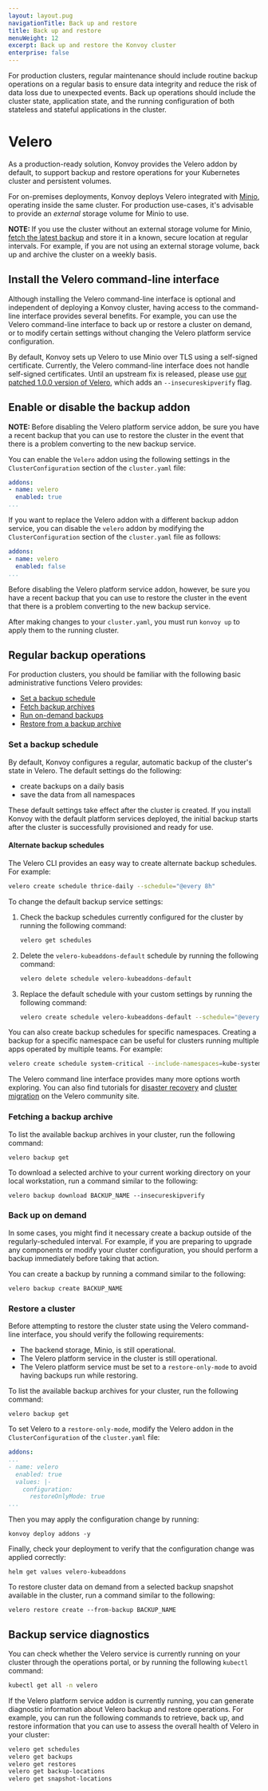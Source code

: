 ```yaml
---
layout: layout.pug
navigationTitle: Back up and restore
title: Back up and restore
menuWeight: 12
excerpt: Back up and restore the Konvoy cluster
enterprise: false
---
```


<!-- markdownlint-disable MD004 MD007 MD025 MD030 -->

For production clusters, regular maintenance should include routine backup operations on a regular basis to ensure data integrity and reduce the risk of data loss due to unexpected events.
Back up operations should include the cluster state, application state, and the running configuration of both stateless and stateful applications in the cluster.

# Velero

As a production-ready solution, Konvoy provides the Velero addon by default, to support backup and restore operations for your Kubernetes cluster and persistent volumes.

For on-premises deployments, Konvoy deploys Velero integrated with [Minio][minio], operating inside the same cluster.
For production use-cases, it's advisable to provide an *external* storage volume for Minio to use.

<p class="message--note"><strong>NOTE: </strong>If you use the cluster without an external storage volume for Minio, <a href="#fetching-a-backup-archive">fetch the latest backup</a> and store it in a known, secure location at regular intervals. For example, if you are not using an external storage volume, back up and archive the cluster on a weekly basis.</p>

## Install the Velero command-line interface

Although installing the Velero command-line interface is optional and independent of deploying a Konvoy cluster, having access to the command-line interface provides several benefits.
For example, you can use the Velero command-line interface to back up or restore a cluster on demand, or to modify certain settings without changing the Velero platform service configuration.

By default, Konvoy sets up Velero to use Minio over TLS using a self-signed certificate.
Currently, the Velero command-line interface does not handle self-signed certificates.
Until an upstream fix is released, please use [our patched 1.0.0 version of Velero][velero-patch-git], which adds an `--insecureskipverify` flag.

## Enable or disable the backup addon

<p class="message--note"><strong>NOTE: </strong>Before disabling the Velero platform service addon, be sure you have a recent backup that you can use to restore the cluster in the event that there is a problem converting to the new backup service.</p>

You can enable the `Velero` addon using the following settings in the `ClusterConfiguration` section of the `cluster.yaml` file:

```yaml
addons:
- name: velero
  enabled: true
...
```

If you want to replace the Velero addon with a different backup addon service, you can disable the `velero` addon by modifying the `ClusterConfiguration` section of the `cluster.yaml` file as follows:

```yaml
addons:
- name: velero
  enabled: false
...
```

Before disabling the Velero platform service addon, however, be sure you have a recent backup that you can use to restore the cluster in the event that there is a problem converting to the new backup service.

After making changes to your `cluster.yaml`, you must run `konvoy up` to apply them to the running cluster.

## Regular backup operations

For production clusters, you should be familiar with the following basic administrative functions Velero provides:

- [Set a backup schedule][set-schedule]
- [Fetch backup archives][fetch-backup]
- [Run on-demand backups][backup-on-demand]
- [Restore from a backup archive][restore-a-cluster]

### Set a backup schedule

By default, Konvoy configures a regular, automatic backup of the cluster's state in Velero.
The default settings do the following:

- create backups on a daily basis
- save the data from all namespaces

These default settings take effect after the cluster is created.
If you install Konvoy with the default platform services deployed, the initial backup starts after the cluster is successfully provisioned and ready for use.

#### Alternate backup schedules

The Velero CLI provides an easy way to create alternate backup schedules.
For example:

```bash
velero create schedule thrice-daily --schedule="@every 8h"
```

To change the default backup service settings:

1. Check the backup schedules currently configured for the cluster by running the following command:

    ```bash
    velero get schedules
    ```

1. Delete the `velero-kubeaddons-default` schedule by running the following command:

    ```bash
    velero delete schedule velero-kubeaddons-default
    ```

1. Replace the default schedule with your custom settings by running the following command:

    ```bash
    velero create schedule velero-kubeaddons-default --schedule="@every 24h"
    ```

You can also create backup schedules for specific namespaces.
Creating a backup for a specific namespace can be useful for clusters running multiple apps operated by multiple teams.
For example:

```bash
velero create schedule system-critical --include-namespaces=kube-system,kube-public,kubeaddons --schedule="@every 24h"
```

The Velero command line interface provides many more options worth exploring. You can also find tutorials for [disaster recovery][velero-dr] and [cluster migration][velero-cm] on the Velero community site.

### Fetching a backup archive

To list the available backup archives in your cluster, run the following command:

```shell
velero backup get
```

To download a selected archive to your current working directory on your local workstation, run a command similar to the following:

```shell
velero backup download BACKUP_NAME --insecureskipverify
```

### Back up on demand

In some cases, you might find it necessary create a backup outside of the regularly-scheduled interval.
For example, if you are preparing to upgrade any components or modify your cluster configuration, you should perform a backup immediately before taking that action.

You can create a backup by running a command similar to the following:

```shell
velero backup create BACKUP_NAME
```

### Restore a cluster

Before attempting to restore the cluster state using the Velero command-line interface, you should verify the following requirements:

- The backend storage, Minio, is still operational.
- The Velero platform service in the cluster is still operational.
- The Velero platform service must be set to a `restore-only-mode` to avoid having backups run while restoring.

To list the available backup archives for your cluster, run the following command:

```shell
velero backup get
```

To set Velero to a `restore-only-mode`, modify the Velero addon in the `ClusterConfiguration` of the `cluster.yaml` file:

```yaml
addons:
...
- name: velero
  enabled: true
  values: |-
    configuration:
      restoreOnlyMode: true
...
```

Then you may apply the configuration change by running:

```shell
konvoy deploy addons -y
```

Finally, check your deployment to verify that the configuration change was applied correctly:

```shell
helm get values velero-kubeaddons
```

To restore cluster data on demand from a selected backup snapshot available in the cluster, run a command similar to the following:

```shell
velero restore create --from-backup BACKUP_NAME
```

## Backup service diagnostics

You can check whether the Velero service is currently running on your cluster through the operations portal, or by running the following `kubectl` command:

```bash
kubectl get all -n velero
```

If the Velero platform service addon is currently running, you can generate diagnostic information about Velero backup and restore operations.
For example, you can run the following commands to retrieve, back up, and restore information that you can use to assess the overall health of Velero in your cluster:

```bash
velero get schedules
velero get backups
velero get restores
velero get backup-locations
velero get snapshot-locations
```

[backup-on-demand]: #back-up-on-demand
[fetch-backup]: #fetching-a-backup-archive
[kubeaddons]: https://github.com/mesosphere/kubernetes-base-addons
[minio]: https://velero.io/docs/v1.0.0/get-started/
[releases]: https://github.com/heptio/velero/releases
[restore-a-cluster]: #restore-a-cluster
[set-schedule]: #set-a-backup-schedule
[velero-cm]: https://velero.io/docs/v0.11.0/migration-case
[velero-dr]: https://velero.io/docs/v0.11.0/disaster-case
[velero-get-started]: https://velero.io/docs/v0.11.0/get-started
[velero-patch-git]: https://github.com/mesosphere/velero/releases/tag/v1.0.0-patch
[velero-troubleshooting]: https://velero.io/docs/v0.11.0/debugging-install
